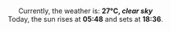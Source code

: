 <p  align="center"><br/>Currently, the weather is: <b> 27°C, <i>clear sky</i></b></br>Today, the sun rises at <b>05:48</b> and sets at <b>18:36</b>.</p>